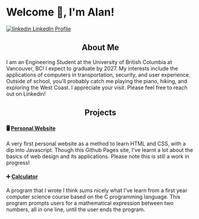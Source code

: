 # Welcome 👋, I'm Alan!

<a href="www.linkedin.com/in/alankcf">
    <img src="https://i.stack.imgur.com/gVE0j.png" alt="linkedin"> LinkedIn Profile
</a> <br>

<h2 align="center">About Me</h1>

I am an Engineering Student at the University of British Columbia at Vancouver, BC! I expect to graduate by 2027. My interests include the applications of computers in transportation, security, and user experience. Outside of school, you'll probably catch me playing the piano, hiking, and exploring the West Coast. I appreciate your visit. Please feel free to reach out on Linkedin!

<h2 align="center">Projects</h1>

#### :desktop_computer: [Personal Website](https://alankcf.github.io)

A very first personal website as a method to learn HTML and CSS, with a dip into Javascript. Though this Github Pages site, I've learnt a lot about the basics of web design and its applications. Please note this is still a work in progress!

#### :heavy_plus_sign: [Calculator](https://github.com/alankcf/terminalcalculator)

A program that I wrote I think sums nicely what I've learn from a first year computer science course based on the C programming language. This program prompts users for a mathematical expression between two numbers, all in one line, until the user ends the program.


<!--
**alankcf/alankcf** is a ✨ _special_ ✨ repository because its `README.md` (this file) appears on your GitHub profile.

Here are some ideas to get you started:

- 🔭 I’m currently working on ...
- 🌱 I’m currently learning ...
- 👯 I’m looking to collaborate on ...
- 🤔 I’m looking for help with ...
- 💬 Ask me about ...
- 📫 How to reach me: ...
- 😄 Pronouns: ...
- ⚡ Fun fact: ...
-->
